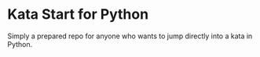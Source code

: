 # Kata Start for Python

Simply a prepared repo for anyone who wants to jump directly into a kata in Python.